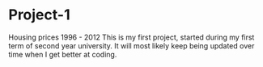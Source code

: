 # Project-1
Housing prices 1996 - 2012
This is my first project, started during my first term of second year university. It will most likely keep being updated over time when I get better at coding.
